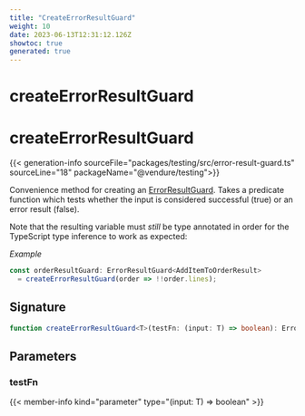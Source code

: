 ```yaml
---
title: "CreateErrorResultGuard"
weight: 10
date: 2023-06-13T12:31:12.126Z
showtoc: true
generated: true
---
```

<!-- This file was generated from the Vendure source. Do not modify. Instead, re-run the "docs:build" script -->

# createErrorResultGuard
<div class="symbol">


# createErrorResultGuard

{{< generation-info sourceFile="packages/testing/src/error-result-guard.ts" sourceLine="18" packageName="@vendure/testing">}}

Convenience method for creating an <a href='/typescript-api/testing/error-result-guard#errorresultguard'>ErrorResultGuard</a>. Takes a predicate function which
tests whether the input is considered successful (true) or an error result (false).

Note that the resulting variable must _still_ be type annotated in order for the TypeScript
type inference to work as expected:

*Example*

```TypeScript
const orderResultGuard: ErrorResultGuard<AddItemToOrderResult>
  = createErrorResultGuard(order => !!order.lines);
```

## Signature

```TypeScript
function createErrorResultGuard<T>(testFn: (input: T) => boolean): ErrorResultGuard<T>
```
## Parameters

### testFn

{{< member-info kind="parameter" type="(input: T) =&#62; boolean" >}}

</div>
